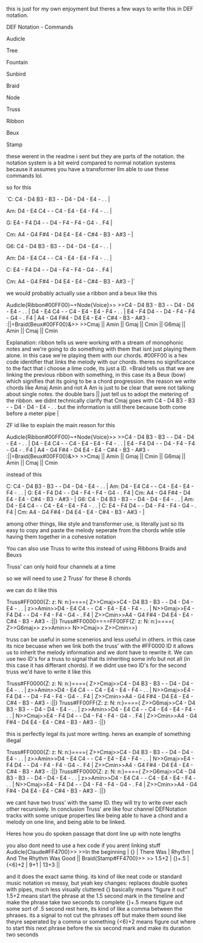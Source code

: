 this is just for my own enjoyment but theres a few ways to write this in DEF notation.

DEF Notation - Commands

Audicle

Tree

Fountain

Sunbird

Braid

Node

Truss

Ribbon

Beux

Stamp

these werent in the readme i sent but they are parts of the notation. the notation system is a bit weird compared to normal notation systems because it assumes you have a transformer llm able to use these commands lol.

so for this 

`C:   C4 - D4 B3 - B3 - - D4 - D4 - E4 - . . |

Am:  D4 - E4 C4 - - C4 - E4 - E4 - F4 - . . |

G:   E4 - F4 D4 - - D4 - F4 - F4 - G4 - . F4 |

Cm:  A4 - G4 F#4 - D4 E4 - E4 - C#4 - B3 - A#3 - |

G6:  C4 - D4 B3 - B3 - - D4 - D4 - E4 - . . |

Am:  D4 - E4 C4 - - C4 - E4 - E4 - F4 - . . |

C:   E4 - F4 D4 - - D4 - F4 - F4 - G4 - . F4 |

Cm:  A4 - G4 F#4 - D4 E4 - E4 - C#4 - B3 - A#3 - |`

we would probably actually use a ribbon and a beux like this

Audicle{Ribbon#00FF00}~+Node{Voice}>> >>C4 - D4 B3 - B3 - - D4 - D4 - E4 - . . | D4 - E4 C4 - - C4 - E4 - E4 - F4 - . . | E4 - F4 D4 - - D4 - F4 - F4 - G4 - . F4 | A4 - G4 F#4 - D4 E4 - E4 - C#4 - B3 - A#3 - :||=Braid{Beux#00FF00}&>> >>Cmaj || Amin || Gmaj || Cmin || G6maj || Amin || Cmaj || Cmin

Explanation: ribbon tells us were working with a stream of monophonic notes and we're going to do something with them that isnt just playing them alone. in this case we're playing them with our chords. #00FF00 is a hex code identifier that links the melody with our chords. theres no significance to the fact that i choose a lime code, its just a ID. =Braid tells us that we are linking the previous ribbon with something, in this case its a Beux (bow) which signifies that its going to be a chord progression. the reason we write chords like Amaj Amin and not A Am is just to be clear that were not talking about single notes. the double bars || just tell us to adopt the metering of the ribbon. we didnt technically clarify that Cmaj  goes with C4 - D4 B3 - B3 - - D4 - D4 - E4 - . .  but the information is still there because both come before a meter pipe |

ZF
id like to explain the main reason for this 

Audicle{Ribbon#00FF00}~+Node{Voice}>> >>C4 - D4 B3 - B3 - - D4 - D4 - E4 - . . | D4 - E4 C4 - - C4 - E4 - E4 - F4 - . . | E4 - F4 D4 - - D4 - F4 - F4 - G4 - . F4 | A4 - G4 F#4 - D4 E4 - E4 - C#4 - B3 - A#3 - :||=Braid{Beux#00FF00}&>> >>Cmaj || Amin || Gmaj || Cmin || G6maj || Amin || Cmaj || Cmin

instead of this

C: C4 - D4 B3 - B3 - - D4 - D4 - E4 - . . | Am: D4 - E4 C4 - - C4 - E4 - E4 - F4 - . . | G: E4 - F4 D4 - - D4 - F4 - F4 - G4 - . F4 | Cm: A4 - G4 F#4 - D4 E4 - E4 - C#4 - B3 - A#3 - | G6: C4 - D4 B3 - B3 - - D4 - D4 - E4 - . . | Am: D4 - E4 C4 - - C4 - E4 - E4 - F4 - . . | C: E4 - F4 D4 - - D4 - F4 - F4 - G4 - . F4 | Cm: A4 - G4 F#4 - D4 E4 - E4 - C#4 - B3 - A#3 - |

among other things, like style and transformer use, is literally just so its easy to copy and paste the melody seperate from the chords while stile having them together in a cohesive notation

You can also use Truss to write this instead of using Ribbons Braids and Beuxs

Truss' can only hold four channels at a time

so we will need to use 2 Truss' for these 8 chords

we can do it like this

Truss#FF0000{Z: z: N: n:}===={
Z>>Cmaj>>C4 - D4 B3 - B3 - - D4 - D4 - E4 - . . |
z>>Amin>>D4 - E4 C4 - - C4 - E4 - E4 - F4 - . . |
N>>Gmaj>>E4 - F4 D4 - - D4 - F4 - F4 - G4 - . F4 |
Z>>Cmin>>A4 - G4 F#4 - D4 E4 - E4 - C#4 - B3 - A#3 - :||}
Truss#FF0000====FF00FF{Z: z: N: n:}===={
Z>>G6maj>>
z>>Amin>>
N>>Cmaj>>
Z>>Cmin>>}

truss can be useful in some scenerios and less useful in others. in this case its nice becuase when we link both the truss' with the #FF0000 ID it allows us to inherit the melody information and we dont have to rewrite it. We can use two ID's for a truss to signal that its inheriting some info but not all (in this case it has differant chords). if we didnt use two ID's for the second truss we'd have to write it like this

Truss#FF0000{Z: z: N: n:}===={
Z>>Cmaj>>C4 - D4 B3 - B3 - - D4 - D4 - E4 - . . |
z>>Amin>>D4 - E4 C4 - - C4 - E4 - E4 - F4 - . . |
N>>Gmaj>>E4 - F4 D4 - - D4 - F4 - F4 - G4 - . F4 |
Z>>Cmin>>A4 - G4 F#4 - D4 E4 - E4 - C#4 - B3 - A#3 - :||}
Truss#FF00FF{Z: z: N: n:}===={
Z>>G6maj>>C4 - D4 B3 - B3 - - D4 - D4 - E4 - . . |
z>>Amin>>D4 - E4 C4 - - C4 - E4 - E4 - F4 - . . |
N>>Cmaj>>E4 - F4 D4 - - D4 - F4 - F4 - G4 - . F4 |
Z>>Cmin>>A4 - G4 F#4 - D4 E4 - E4 - C#4 - B3 - A#3 - :||}

this is perfectly legal its just more writing. heres an example of something illegal

Truss#FF0000{Z: z: N: n:}===={
Z>>Cmaj>>C4 - D4 B3 - B3 - - D4 - D4 - E4 - . . |
z>>Amin>>D4 - E4 C4 - - C4 - E4 - E4 - F4 - . . |
N>>Gmaj>>E4 - F4 D4 - - D4 - F4 - F4 - G4 - . F4 |
Z>>Cmin>>A4 - G4 F#4 - D4 E4 - E4 - C#4 - B3 - A#3 - :||}
Truss#FF0000{Z: z: N: n:}===={
Z>>G6maj>>C4 - D4 B3 - B3 - - D4 - D4 - E4 - . . |
z>>Amin>>D4 - E4 C4 - - C4 - E4 - E4 - F4 - . . |
N>>Cmaj>>E4 - F4 D4 - - D4 - F4 - F4 - G4 - . F4 |
Z>>Cmin>>A4 - G4 F#4 - D4 E4 - E4 - C#4 - B3 - A#3 - :||}

we cant have two truss' with the same ID. they will try to write over each other recursively. 
In conclusion Truss' are like four channel DEFNotation tracks with some unique properties like being able to have a chord and a melody on one line, and being able to be linked.


Heres how you do spoken passage that dont line up with note lengths

you also dont need to use a hex code if you arent linking stuff
Audicle{Claude#FF4700}>> >>In the beginning | {} | There Was | Rhythm | And The Rhythm Was Good ||
Braid{Stamp#FF4700}>> >> 1.5+2 | {}+.5 | {<6}+2 | 9+1 | 13+3 ||

and it does the exact same thing. its kind of like neat code or standard music notation vs messy, but yeah
key changes:
replaces double quotes with pipes, much less visually cluttered
{} basically means "figure it out"
1.5+2 means start the phrase at the 1.5 second mark in the timeline and make the phrase take two seconds to complete
{}+.5 means figure out some sort of .5 second rest here, its kind of like a comma between the phrases. its a signal to not cut the phrases off but make them sound like theyre seperated by a comma or something
{<6}+2 means figure out where to start this next phrase before the six second mark and make its duration two seconds
